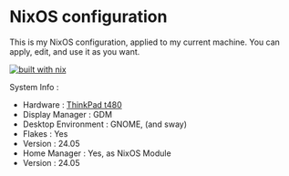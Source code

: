 # NixOS configuration
This is my NixOS configuration, applied to my current machine. You can apply, edit, and use it as you want.

[![built with nix](https://builtwithnix.org/badge.svg)](https://builtwithnix.org)

System Info : 
- Hardware : [ThinkPad t480](https://github.com/NixOS/nixos-hardware/blob/master/lenovo/thinkpad/t480/default.nix)
- Display Manager : GDM
- Desktop Environment : GNOME, (and sway)
- Flakes : Yes
- Version : 24.05
- Home Manager : Yes, as NixOS Module
- Version : 24.05
